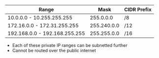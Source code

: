 
| Range                         | Mask        | CIDR Prefix |
| ----------------------------- | ----------- | ----------- |
| 10.0.0.0 - 10.255.255.255     | 255.0.0.0   | /8          |
| 172.16.0.0 - 172.31.255.255   | 255.240.0.0 | /12         |
| 192.168.0.0 - 192.168.255.255 | 255.255.0.0 | /16         |
- Each of these private IP ranges can be subnetted further
- Cannot be routed over the public internet